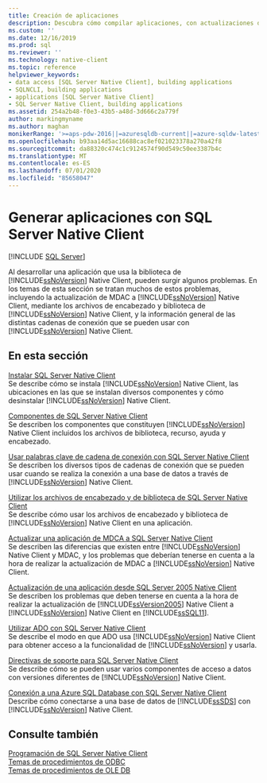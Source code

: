 ```yaml
---
title: Creación de aplicaciones
description: Descubra cómo compilar aplicaciones, con actualizaciones de MDAC, archivos de encabezado y de biblioteca, y cadenas de conexión, con la biblioteca de SQL Server Native Client.
ms.custom: ''
ms.date: 12/16/2019
ms.prod: sql
ms.reviewer: ''
ms.technology: native-client
ms.topic: reference
helpviewer_keywords:
- data access [SQL Server Native Client], building applications
- SQLNCLI, building applications
- applications [SQL Server Native Client]
- SQL Server Native Client, building applications
ms.assetid: 254a2b48-f0e3-43b5-a48d-3d666c2a779f
author: markingmyname
ms.author: maghan
monikerRange: '>=aps-pdw-2016||=azuresqldb-current||=azure-sqldw-latest||>=sql-server-2016||=sqlallproducts-allversions||>=sql-server-linux-2017||=azuresqldb-mi-current'
ms.openlocfilehash: b93aa14d5ac16688cac8ef021023378a270a42f8
ms.sourcegitcommit: da88320c474c1c9124574f90d549c50ee3387b4c
ms.translationtype: MT
ms.contentlocale: es-ES
ms.lasthandoff: 07/01/2020
ms.locfileid: "85658047"
---
```

# <a name="building-applications-with-sql-server-native-client"></a>Generar aplicaciones con SQL Server Native Client
[!INCLUDE [SQL Server](../../../includes/applies-to-version/sql-asdb-asdbmi-asdw-pdw.md)]

  Al desarrollar una aplicación que usa la biblioteca de [!INCLUDE[ssNoVersion](../../../includes/ssnoversion-md.md)] Native Client, pueden surgir algunos problemas. En los temas de esta sección se tratan muchos de estos problemas, incluyendo la actualización de MDAC a [!INCLUDE[ssNoVersion](../../../includes/ssnoversion-md.md)] Native Client, mediante los archivos de encabezado y biblioteca de [!INCLUDE[ssNoVersion](../../../includes/ssnoversion-md.md)] Native Client, y la información general de las distintas cadenas de conexión que se pueden usar con [!INCLUDE[ssNoVersion](../../../includes/ssnoversion-md.md)] Native Client.  
  
## <a name="in-this-section"></a>En esta sección  
 [Instalar SQL Server Native Client](../../../relational-databases/native-client/applications/installing-sql-server-native-client.md)  
 Se describe cómo se instala [!INCLUDE[ssNoVersion](../../../includes/ssnoversion-md.md)] Native Client, las ubicaciones en las que se instalan diversos componentes y cómo desinstalar [!INCLUDE[ssNoVersion](../../../includes/ssnoversion-md.md)] Native Client.  
  
 [Componentes de SQL Server Native Client](../../../relational-databases/native-client/applications/components-of-sql-server-native-client.md)  
 Se describen los componentes que constituyen [!INCLUDE[ssNoVersion](../../../includes/ssnoversion-md.md)] Native Client incluidos los archivos de biblioteca, recurso, ayuda y encabezado.  
  
 [Usar palabras clave de cadena de conexión con SQL Server Native Client](../../../relational-databases/native-client/applications/using-connection-string-keywords-with-sql-server-native-client.md)  
 Se describen los diversos tipos de cadenas de conexión que se pueden usar cuando se realiza la conexión a una base de datos a través de [!INCLUDE[ssNoVersion](../../../includes/ssnoversion-md.md)] Native Client.  
  
 [Utilizar los archivos de encabezado y de biblioteca de SQL Server Native Client](../../../relational-databases/native-client/applications/using-the-sql-server-native-client-header-and-library-files.md)  
 Se describe cómo usar los archivos de encabezado y biblioteca de [!INCLUDE[ssNoVersion](../../../includes/ssnoversion-md.md)] Native Client en una aplicación.  
  
 [Actualizar una aplicación de MDCA a SQL Server Native Client](../../../relational-databases/native-client/applications/updating-an-application-to-sql-server-native-client-from-mdac.md)  
 Se describen las diferencias que existen entre [!INCLUDE[ssNoVersion](../../../includes/ssnoversion-md.md)] Native Client y MDAC, y los problemas que deberían tenerse en cuenta a la hora de realizar la actualización de MDAC a [!INCLUDE[ssNoVersion](../../../includes/ssnoversion-md.md)] Native Client.  
  
 [Actualización de una aplicación desde SQL Server 2005 Native Client](../../../relational-databases/native-client/applications/updating-an-application-from-sql-server-2005-native-client.md)  
 Se describen los problemas que deben tenerse en cuenta a la hora de realizar la actualización de [!INCLUDE[ssVersion2005](../../../includes/ssversion2005-md.md)] Native Client a [!INCLUDE[ssNoVersion](../../../includes/ssnoversion-md.md)] Native Client en [!INCLUDE[ssSQL11](../../../includes/sssql11-md.md)].  
  
 [Utilizar ADO con SQL Server Native Client](../../../relational-databases/native-client/applications/using-ado-with-sql-server-native-client.md)  
 Se describe el modo en que ADO usa [!INCLUDE[ssNoVersion](../../../includes/ssnoversion-md.md)] Native Client para obtener acceso a la funcionalidad de [!INCLUDE[ssNoVersion](../../../includes/ssnoversion-md.md)] y usarla.  
  
 [Directivas de soporte para SQL Server Native Client](../../../relational-databases/native-client/applications/support-policies-for-sql-server-native-client.md)  
 Se describe cómo se pueden usar varios componentes de acceso a datos con versiones diferentes de [!INCLUDE[ssNoVersion](../../../includes/ssnoversion-md.md)] Native Client.  
  
 [Conexión a una Azure SQL Database con SQL Server Native Client](../../../relational-databases/native-client/applications/connecting-to-a-windows-azure-sql-database-using-sql-server-native-client.md)  
 Describe cómo conectarse a una base de datos de [!INCLUDE[ssSDS](../../../includes/sssds-md.md)] con [!INCLUDE[ssNoVersion](../../../includes/ssnoversion-md.md)] Native Client.  
  
## <a name="see-also"></a>Consulte también  
 [Programación de SQL Server Native Client](../../../relational-databases/native-client/sql-server-native-client-programming.md)   
 [Temas de procedimientos de ODBC](../../../relational-databases/native-client-odbc-how-to/odbc-how-to-topics.md)   
 [Temas de procedimientos de OLE DB](../../../relational-databases/native-client-ole-db-how-to/ole-db-how-to-topics.md)  
  
  
